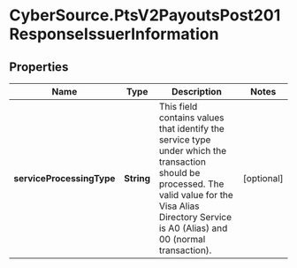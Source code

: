 # CyberSource.PtsV2PayoutsPost201ResponseIssuerInformation

## Properties
Name | Type | Description | Notes
------------ | ------------- | ------------- | -------------
**serviceProcessingType** | **String** | This field contains values that identify the service type under which the transaction should be processed. The valid value for the Visa Alias Directory Service is A0 (Alias) and 00 (normal transaction).  | [optional] 


